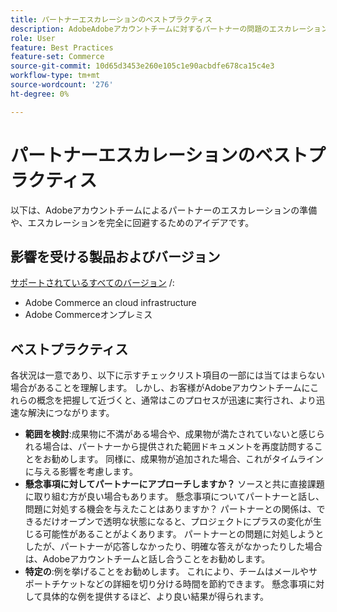 ```yaml
---
title: パートナーエスカレーションのベストプラクティス
description: AdobeAdobeアカウントチームに対するパートナーの問題のエスカレーションの準備方法、またはエスカレーションを回避する方法について説明します。
role: User
feature: Best Practices
feature-set: Commerce
source-git-commit: 10d65d3453e260e105c1e90acbdfe678ca15c4e3
workflow-type: tm+mt
source-wordcount: '276'
ht-degree: 0%

---
```



# パートナーエスカレーションのベストプラクティス

以下は、Adobeアカウントチームによるパートナーのエスカレーションの準備や、エスカレーションを完全に回避するためのアイデアです。

## 影響を受ける製品およびバージョン

[サポートされているすべてのバージョン](../../../release/versions.md) /:

* Adobe Commerce an cloud infrastructure
* Adobe Commerceオンプレミス

## ベストプラクティス

各状況は一意であり、以下に示すチェックリスト項目の一部には当てはまらない場合があることを理解します。 しかし、お客様がAdobeアカウントチームにこれらの概念を把握して近づくと、通常はこのプロセスが迅速に実行され、より迅速な解決につながります。

* **範囲を検討**:成果物に不満がある場合や、成果物が満たされていないと感じられる場合は、パートナーから提供された範囲ドキュメントを再度訪問することをお勧めします。 同様に、成果物が追加された場合、これがタイムラインに与える影響を考慮します。
* **懸念事項に対してパートナーにアプローチしますか？** ソースと共に直接課題に取り組む方が良い場合もあります。 懸念事項についてパートナーと話し、問題に対処する機会を与えたことはありますか？ パートナーとの関係は、できるだけオープンで透明な状態になると、プロジェクトにプラスの変化が生じる可能性があることがよくあります。 パートナーとの問題に対処しようとしたが、パートナーが応答しなかったり、明確な答えがなかったりした場合は、Adobeアカウントチームと話し合うことをお勧めします。
* **特定の**:例を挙げることをお勧めします。 これにより、チームはメールやサポートチケットなどの詳細を切り分ける時間を節約できます。 懸念事項に対して具体的な例を提供するほど、より良い結果が得られます。

